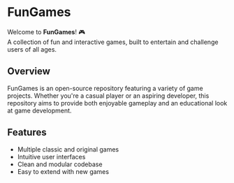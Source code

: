 # FunGames

Welcome to **FunGames**! 🎮  
A collection of fun and interactive games, built to entertain and challenge users of all ages.

## Overview

FunGames is an open-source repository featuring a variety of game projects. Whether you're a casual player or an aspiring developer, this repository aims to provide both enjoyable gameplay and an educational look at game development.

## Features

- Multiple classic and original games
- Intuitive user interfaces
- Clean and modular codebase
- Easy to extend with new games

